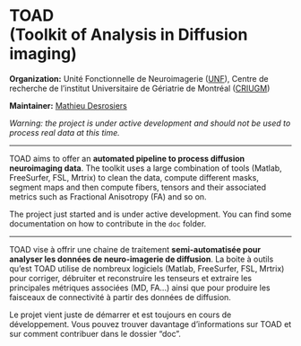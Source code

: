 # TOAD <br/> (Toolkit of Analysis in Diffusion imaging)

**Organization:** Unité Fonctionnelle de Neuroimagerie ([UNF](http://www.unf-montreal.ca)), Centre de recherche de l’institut Universitaire de Gériatrie de Montréal ([CRIUGM](http://criugm.qc.ca/))

**Maintainer:** [Mathieu Desrosiers](mailto:mathieu.desrosiers@criugm.qc.ca)  

*Warning: the project is under active development and should not be used to process real data at this time.*

---

TOAD aims to offer an **automated pipeline to process diffusion neuroimaging data**.
The toolkit uses a large combination of tools (Matlab, FreeSurfer, FSL, Mrtrix) to clean the data, compute different masks, segment maps and then compute fibers, tensors and their associated metrics such as Fractional Anisotropy (FA) and so on.

The project just started and is under active development. 
You can find some documentation on how to contribute in the `doc` folder.

---

TOAD vise à offrir une chaine de traitement **semi-automatisée pour analyser les données de neuro-imagerie de diffusion**. 
La boite à outils qu’est TOAD utilise de nombreux logiciels  (Matlab, FreeSurfer, FSL, Mrtrix) pour corriger, débruiter et reconstruire les tenseurs et extraire les principales métriques associées (MD, FA...) ainsi que pour produire les faisceaux de connectivité à partir des données de diffusion.

Le projet vient juste de démarrer et est toujours en cours de développement. Vous pouvez trouver davantage d’informations sur TOAD et sur comment contribuer dans le dossier “doc”.
